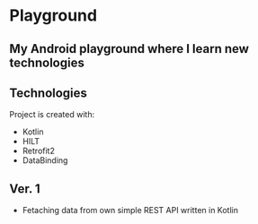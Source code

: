 # Playground
## My Android playground where I learn new technologies

## Technologies
Project is created with:
* Kotlin
* HILT
* Retrofit2
* DataBinding

## Ver. 1
* Fetaching data from own simple REST API written in Kotlin 
